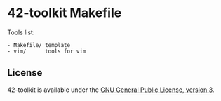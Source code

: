 42-toolkit	Makefile
==========

Tools list:

    - Makefile/	template
    - vim/		tools for vim

## License

42-toolkit is available under the [GNU General Public License, version 3](LICENSE).
